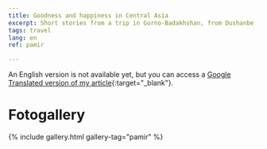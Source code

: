 ```yaml
---
title: Goodness and happiness in Central Asia
excerpt: Short stories from a trip in Gorno-Badakhshan, from Dushanbe (Tajikistan) to Osh (Kyrghistan), biking through the Bartang Valley and up the Kyzyl-Art pass
tags: travel
lang: en
ref: pamir

---
```


An English version is not available yet, but you can access a [Google Translated version of my article](http://translate.google.com/translate?js=n&sl=it&tl=en&u=http://erpreciso.github.io/2014/08/02/pamir-it.html){:target="_blank"}.

# Fotogallery

{% include gallery.html gallery-tag="pamir" %}
